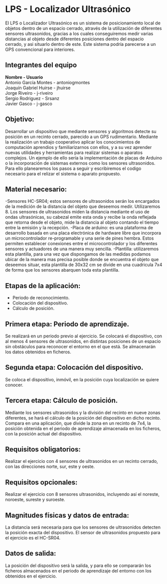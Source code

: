 # LPS - Localizador Ultrasónico

El LPS o Localizador Ultrasónico es un sistema de posicionamiento local de objetos dentro de un espacio cerrado, através de la utilización
de diferentes sensores ultrasonidos, gracias a los cuales conseguiremos medir varias distancias al objeto desde diferentes posiciones
dentro del espacio cerrado, y asi situarlo dentro de este. Este sistema podría parecerse a un GPS convencional para interiores.

## Integrantes del equipo
<strong>Nombre            -            Usuario</strong>
<br />Antonio García Montes - antoniogmontes
<br />Joaquín Gabriel Huirse - jhuirse
<br />Jorge Riveiro - j-riveiro
<br />Sergio Rodriguez - Srsanz
<br />Javier Gasco - j-gasco


## Objetivo:
Desarrollar un dispositivo que mediante sensores y algoritmos detecte su posición en un recinto cerrado, parecido a un GPS rudimentario.
Mediante la realización un trabajo cooperativo aplicar los conocimientos de computación aprendios y familiarizarnos con ellos, y a su
vez aprender nuevas utilidades y herramientas para realizar sistemas o aparatos complejos. Un ejemplo de ello sería la implementación 
de placas de Arduino o la incorporación de sistemas externos como los sensores ultrasonidos.
Para ello planearemos los pasos a seguir y escribiremos el codigo necesario para el relizar el sistema o aparato propuesto.
## Material necesario:
-Sensores HC-SR04; estos sensores de ultrasonidos serán los encargados de la medición de la distancia del objeto que deseemos medir. Utilizaremos 8.
Los sensores de ultrasonidos miden la distancia mediante el uso de ondas ultrasónicas, su cabezal emite esta onda y recibe la onda reflejada que retorna
desde el objeto, mide la distancia al objeto contando el tiempo entre la emisión y la recepción. 
-Placa de arduino: es una plataforma de desarrollo basada en una placa electrónica de hardware libre que incorpora un microcontrolador re-programable
y una serie de pines hembra. Estos permiten establecer conexiones entre el microcontrolador y los diferentes sensores y actuadores de una manera muy sencilla. 
-Plantilla: utilizaremos esta plantilla, para una vez que dispongamos de las medidas podamos ubicar de la manera mas precisa posible donde se encuentra
el objeto que deseemos situar, esta plantilla de 30x32 cm se divide en una cuadricula 7x4 de forma que los sensores abarquen toda esta plantilla.
## Etapas de la aplicación:
-	Periodo de reconocimiento.
-	Colocación del dispositivo.
-	Cálculo de posición.
## Primera etapa: Periodo de aprendizaje.
Se realizará en un periodo previo al ejercicio. Se colocará el dispositivo, con al menos 4 sensores de ultrasonidos, en distintas posiciones de un espacio sin obstáculos para reconocer el entorno en el que está. Se almacenarán los datos obtenidos en ficheros.
## Segunda etapa: Colocación del dispositivo.
Se coloca el dispositivo, inmóvil, en la posición cuya localización se quiere conocer.
## Tercera etapa: Cálculo de posición.
Mediante los sensores ultrasonidos y la división del recinto en nueve zonas diferentes, se hará el cálculo de la posición del dispositivo en dicho recinto. Compara en una aplicación, que divide la zona en un recinto de 7x4, la posición obtenida en el periodo de aprendizaje almacenada en los ficheros, con la posición actual del dispositivo.
## Requisitos obligatorios:
Realizar el ejercicio con 4 sensores de ultrasonidos en un recinto cerrado, con las direcciones norte, sur, este y oeste.
## Requisitos opcionales:
Realizar el ejercicio con 8 sensores ultrasonidos, incluyendo así el noreste, noroeste, sureste y suroeste.
## Magnitudes físicas y datos de entrada:
La distancia será necesaria para que los sensores de ultrasonidos detecten la posición exacta del dispositivo. El sensor de ultrasonidos propuesto para el ejercicio es el HC-SR04. 
## Datos de salida:
La posición del dispositivo será la salida, y para ello se compararán los ficheros almacenados en el periodo de aprendizaje del entorno con los obtenidos en el ejercicio. 
